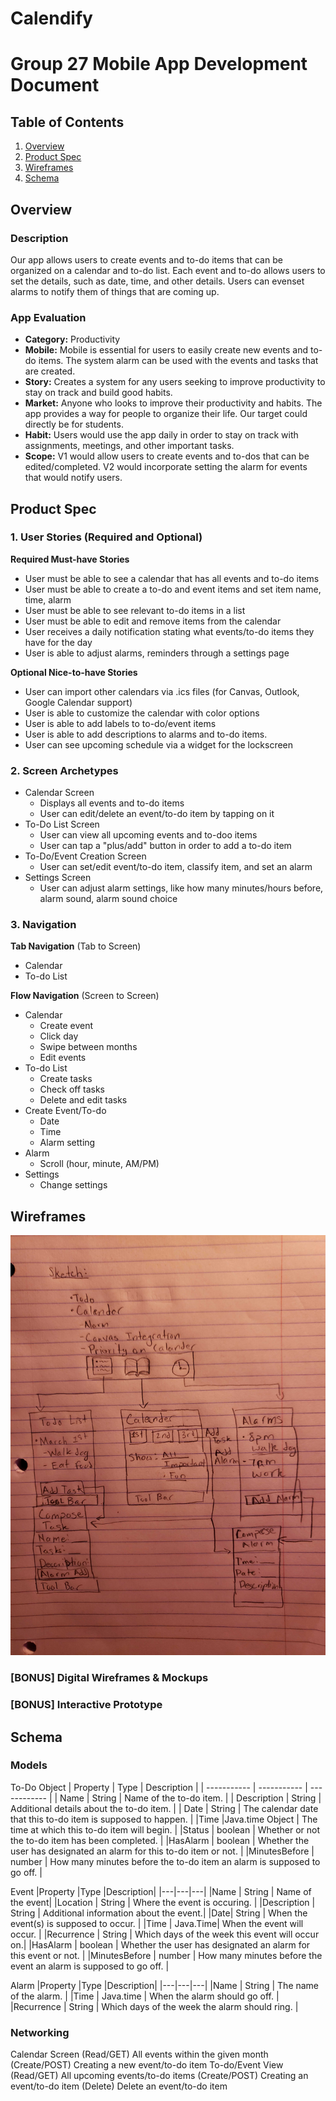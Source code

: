 # Calendify
# Group 27 Mobile App Development Document    

## Table of Contents
1. [Overview](#Overview)
1. [Product Spec](#Product-Spec)
1. [Wireframes](#Wireframes)
2. [Schema](#Schema)

## Overview
### Description
Our app allows users to create events and to-do items that can be organized on a calendar and to-do list. Each event and to-do allows users to set the details, such as date, time, and other details. Users can evenset alarms to notify them of things that are coming up.

### App Evaluation
- **Category:** Productivity
- **Mobile:** Mobile is essential for users to easily create new events and to-do items. The system alarm can be used with the events and tasks that are created.
- **Story:** Creates a system for any users seeking to improve productivity to stay on track and build good habits.
- **Market:** Anyone who looks to improve their productivity and habits. The app provides a way for people to organize their life. Our target could directly be for students.
- **Habit:** Users would use the app daily in order to stay on track with assignments, meetings, and other important tasks.
- **Scope:** V1 would allow users to create events and to-dos that can be edited/completed. V2 would incorporate setting the alarm for events that would notify users.

## Product Spec

### 1. User Stories (Required and Optional)

**Required Must-have Stories**

* User must be able to see a calendar that has all events and to-do items
* User must be able to create a to-do and event items and set item name, time, alarm
* User must be able to see relevant to-do items in a list
* User must be able to edit and remove items from the calendar
* User receives a daily notification stating what events/to-do items they have for the day
* User is able to adjust alarms, reminders through a settings page


**Optional Nice-to-have Stories**

* User can import other calendars via .ics files (for Canvas, Outlook, Google Calendar support)
* User is able to customize the calendar with color options
* User is able to add labels to to-do/event items
* User is able to add descriptions to alarms and to-do items. 
* User can see upcoming schedule via a widget for the lockscreen

### 2. Screen Archetypes

* Calendar Screen
   * Displays all events and to-do items
   * User can edit/delete an event/to-do item by tapping on it
* To-Do List Screen
   * User can view all upcoming events and to-doo items
   * User can tap a "plus/add" button in order to add a to-do item
* To-Do/Event Creation Screen
    * User can set/edit event/to-do item, classify item, and set an alarm 
* Settings Screen
    * User can adjust alarm settings, like how many minutes/hours before, alarm sound, alarm sound choice

### 3. Navigation

**Tab Navigation** (Tab to Screen)

* Calendar
* To-do List

**Flow Navigation** (Screen to Screen)

* Calendar
   * Create event
   * Click day
   * Swipe between months
   * Edit events
* To-do List
   * Create tasks
   * Check off tasks
   * Delete and edit tasks
* Create Event/To-do
   * Date
   * Time
   * Alarm setting
* Alarm
   * Scroll (hour, minute, AM/PM)
* Settings
    * Change settings

## Wireframes
<img src="wireframe.jpg" width=600>

### [BONUS] Digital Wireframes & Mockups

### [BONUS] Interactive Prototype

## Schema 
### Models
To-Do Object
| Property      | Type | Description |
| ----------- | ----------- | ------------ |
| Name | String  | Name of the to-do item. |
| Description | String | Additional details about the to-do item. |
| Date | String | The calendar date that this to-do item is supposed to happen. |
|Time |Java.time Object | The time at which this to-do item will begin. |
|Status | boolean | Whether or not the to-do item has been completed. |
|HasAlarm | boolean | Whether the user has designated an alarm for this to-do item or not. |
|MinutesBefore | number | How many minutes before the to-do item an alarm is supposed to go off. |

Event
|Property |Type |Description|
|---|---|---|
|Name | String | Name of the event|
|Location | String | Where the event is occuring. |
|Description | String | Additional information about the event.|
|Date| String | When the event(s) is supposed to occur. |
|Time | Java.Time| When the event will occur. |
|Recurrence | String | Which days of the week this event will occur on.|
|HasAlarm | boolean | Whether the user has designated an alarm for this event or not. |
|MinutesBefore | number | How many minutes before the event an alarm is supposed to go off. |

Alarm 
|Property |Type |Description|
|---|---|---|
|Name | String | The name of the alarm. |
|Time | Java.time | When the alarm should go off. |
|Recurrence | String | Which days of the week the alarm should ring. |

### Networking
Calendar Screen
  (Read/GET) All events within the given month
  (Create/POST) Creating a new event/to-do item
 To-do/Event View 
  (Read/GET) All upcoming events/to-do items
  (Create/POST) Creating an event/to-do item
  (Delete) Delete an event/to-do item
 
